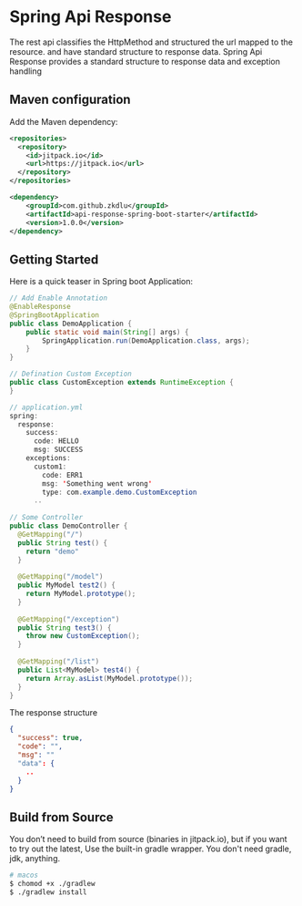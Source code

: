 # Spring Api Response
The rest api classifies the HttpMethod and structured the url mapped to the resource. and have standard structure to response data.
Spring Api Response provides a standard structure to response data and exception handling 

## Maven configuration
Add the Maven dependency:
```xml
<repositories>
  <repository>
    <id>jitpack.io</id>
    <url>https://jitpack.io</url>
  </repository>
</repositories>

<dependency>
    <groupId>com.github.zkdlu</groupId>
    <artifactId>api-response-spring-boot-starter</artifactId>
    <version>1.0.0</version>
</dependency>
```

## Getting Started
Here is a quick teaser in Spring boot Application:

```java
// Add Enable Annotation
@EnableResponse
@SpringBootApplication
public class DemoApplication {
    public static void main(String[] args) {
        SpringApplication.run(DemoApplication.class, args);
    }
}

// Defination Custom Exception
public class CustomException extends RuntimeException {
}

// application.yml
spring:
  response:
    success:
      code: HELLO
      msg: SUCCESS
    exceptions:
      custom1:
        code: ERR1
        msg: 'Something went wrong'
        type: com.example.demo.CustomException
      ..
      
// Some Controller
public class DemoController {
  @GetMapping("/")
  public String test() {
    return "demo"
  }
  
  @GetMapping("/model")
  public MyModel test2() {
    return MyModel.prototype();
  }
  
  @GetMapping("/exception")
  public String test3() {
    throw new CustomException();
  }
  
  @GetMapping("/list")
  public List<MyModel> test4() {
    return Array.asList(MyModel.prototype()); 
  }
}
```

The response structure
```json
{
  "success": true,
  "code": "",
  "msg": ""
  "data": {
    ..
  }
}
```

## Build from Source
You don’t need to build from source (binaries in jitpack.io), but if you want to try out the latest, Use the built-in gradle wrapper. You don't need gradle, jdk, anything.

```bash
# macos
$ chomod +x ./gradlew
$ ./gradlew install
```

